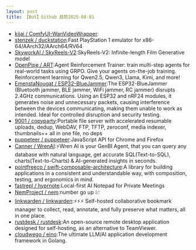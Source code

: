```yaml
---
layout: post
title: 【Bot】Github 趋势2025-08-01
---
```


* [kijai / ComfyUI-WanVideoWrapper](https://github.com/kijai/ComfyUI-WanVideoWrapper):
* [stenzek / duckstation](https://github.com/stenzek/duckstation):Fast PlayStation 1 emulator for x86-64/AArch32/AArch64/RV64
* [SkyworkAI / SkyReels-V2](https://github.com/SkyworkAI/SkyReels-V2):SkyReels-V2: Infinite-length Film Generative model
* [OpenPipe / ART](https://github.com/OpenPipe/ART):Agent Reinforcement Trainer: train multi-step agents for real-world tasks using GRPO. Give your agents on-the-job training. Reinforcement learning for Qwen2.5, Qwen3, Llama, Kimi, and more!
* [EmenstaNougat / ESP32-BlueJammer](https://github.com/EmenstaNougat/ESP32-BlueJammer):The ESP32-BlueJammer (Bluetooth jammer, BLE jammer, WiFi jammer, RC jammer) disrupts 2.4GHz communications. Using an ESP32 and nRF24 modules, it generates noise and unnecessary packets, causing interference between the devices communicating, making them unable to work as intended. Ideal for controlled disruption and security testing.
* [9001 / copyparty](https://github.com/9001/copyparty):Portable file server with accelerated resumable uploads, dedup, WebDAV, FTP, TFTP, zeroconf, media indexer, thumbnails++ all in one file, no deps
* [puppeteer / puppeteer](https://github.com/puppeteer/puppeteer):JavaScript API for Chrome and Firefox
* [Canner / WrenAI](https://github.com/Canner/WrenAI):⚡️Wren AI is your GenBI Agent, that you can query any database with natural language, get accurate SQL(Text-to-SQL), charts(Text-to-Charts) & AI-generated insights in seconds.
* [pointfreeco / swift-composable-architecture](https://github.com/pointfreeco/swift-composable-architecture):A library for building applications in a consistent and understandable way, with composition, testing, and ergonomics in mind.
* [fastrepl / hyprnote](https://github.com/fastrepl/hyprnote):Local-first AI Notepad for Private Meetings
* [NemProject / nem](https://github.com/NemProject/nem):number go up 💹
* [linkwarden / linkwarden](https://github.com/linkwarden/linkwarden):⚡️⚡️⚡️ Self-hosted collaborative bookmark manager to collect, read, annotate, and fully preserve what matters, all in one place.
* [rustdesk / rustdesk](https://github.com/rustdesk/rustdesk):An open-source remote desktop application designed for self-hosting, as an alternative to TeamViewer.
* [cloudwego / eino](https://github.com/cloudwego/eino):The ultimate LLM/AI application development framework in Golang.
